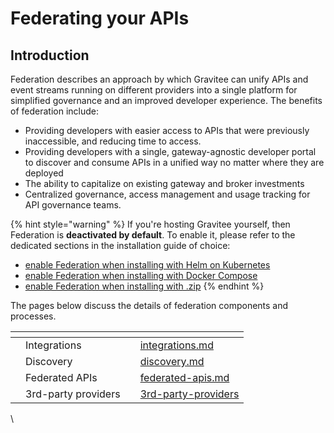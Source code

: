 # Federating your APIs

## Introduction

Federation describes an approach by which Gravitee can unify APIs and event streams running on different providers into a single platform for simplified governance and an improved developer experience. The benefits of federation include:

* Providing developers with easier access to APIs that were previously inaccessible, and reducing time to access.&#x20;
* Providing developers with a single, gateway-agnostic developer portal to discover and consume APIs in a unified way no matter where they are deployed
* The ability to capitalize on existing gateway and broker investments
* Centralized governance, access management and usage tracking for API governance teams.

{% hint style="warning" %}
If you're hosting Gravitee yourself, then Federation is **deactivated by default**. To enable it, please refer to the dedicated sections in the installation guide of choice:

* [enable Federation when installing with Helm on Kubernetes](../../installation-and-upgrades/install-gravitee-api-management/installing-gravitee-api-management-on-premise/install-on-kubernetes.md#federation)
* [enable Federation when installing with Docker Compose](../../installation-and-upgrades/install-gravitee-api-management/installing-gravitee-api-management-on-premise/install-on-docker/custom-install-with-docker-compose.md#enable-federation)
* [enable Federation when installing with .zip](../../installation-and-upgrades/install-gravitee-api-management/installing-gravitee-api-management-on-premise/install-with-.zip.md#federation)
{% endhint %}

The pages below discuss the details of federation components and processes.

<table data-view="cards"><thead><tr><th></th><th></th><th></th><th data-hidden data-card-target data-type="content-ref"></th></tr></thead><tbody><tr><td></td><td>Integrations</td><td></td><td><a href="integrations.md">integrations.md</a></td></tr><tr><td></td><td>Discovery</td><td></td><td><a href="discovery.md">discovery.md</a></td></tr><tr><td></td><td>Federated APIs</td><td></td><td><a href="federated-apis.md">federated-apis.md</a></td></tr><tr><td></td><td>3rd-party providers</td><td></td><td><a href="3rd-party-providers/">3rd-party-providers</a></td></tr></tbody></table>

\
